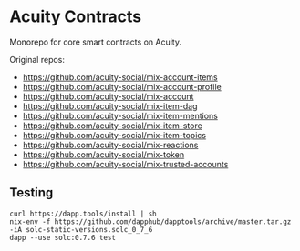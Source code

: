 # Acuity Contracts
Monorepo for core smart contracts on Acuity.

Original repos:
* https://github.com/acuity-social/mix-account-items
* https://github.com/acuity-social/mix-account-profile
* https://github.com/acuity-social/mix-account
* https://github.com/acuity-social/mix-item-dag
* https://github.com/acuity-social/mix-item-mentions
* https://github.com/acuity-social/mix-item-store
* https://github.com/acuity-social/mix-item-topics
* https://github.com/acuity-social/mix-reactions
* https://github.com/acuity-social/mix-token
* https://github.com/acuity-social/mix-trusted-accounts

## Testing

```
curl https://dapp.tools/install | sh
nix-env -f https://github.com/dapphub/dapptools/archive/master.tar.gz -iA solc-static-versions.solc_0_7_6
dapp --use solc:0.7.6 test
```
